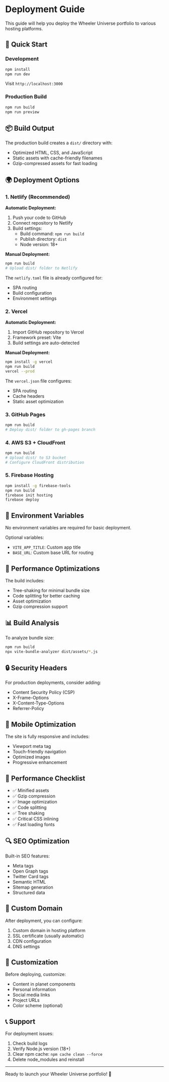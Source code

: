 # Deployment Guide

This guide will help you deploy the Wheeler Universe portfolio to various hosting platforms.

## 🚀 Quick Start

### Development
```bash
npm install
npm run dev
```
Visit `http://localhost:3000`

### Production Build
```bash
npm run build
npm run preview
```

## 📦 Build Output

The production build creates a `dist/` directory with:
- Optimized HTML, CSS, and JavaScript
- Static assets with cache-friendly filenames
- Gzip-compressed assets for fast loading

## 🌍 Deployment Options

### 1. Netlify (Recommended)

**Automatic Deployment:**
1. Push your code to GitHub
2. Connect repository to Netlify
3. Build settings:
   - Build command: `npm run build`
   - Publish directory: `dist`
   - Node version: 18+

**Manual Deployment:**
```bash
npm run build
# Upload dist/ folder to Netlify
```

The `netlify.toml` file is already configured for:
- SPA routing
- Build configuration
- Environment settings

### 2. Vercel

**Automatic Deployment:**
1. Import GitHub repository to Vercel
2. Framework preset: Vite
3. Build settings are auto-detected

**Manual Deployment:**
```bash
npm install -g vercel
npm run build
vercel --prod
```

The `vercel.json` file configures:
- SPA routing
- Cache headers
- Static asset optimization

### 3. GitHub Pages

```bash
npm run build
# Deploy dist/ folder to gh-pages branch
```

### 4. AWS S3 + CloudFront

```bash
npm run build
# Upload dist/ to S3 bucket
# Configure CloudFront distribution
```

### 5. Firebase Hosting

```bash
npm install -g firebase-tools
npm run build
firebase init hosting
firebase deploy
```

## 🔧 Environment Variables

No environment variables are required for basic deployment.

Optional variables:
- `VITE_APP_TITLE`: Custom app title
- `BASE_URL`: Custom base URL for routing

## 🎯 Performance Optimizations

The build includes:
- Tree-shaking for minimal bundle size
- Code splitting for better caching
- Asset optimization
- Gzip compression support

## 📊 Build Analysis

To analyze bundle size:
```bash
npm run build
npx vite-bundle-analyzer dist/assets/*.js
```

## 🔒 Security Headers

For production deployments, consider adding:
- Content Security Policy (CSP)
- X-Frame-Options
- X-Content-Type-Options
- Referrer-Policy

## 📱 Mobile Optimization

The site is fully responsive and includes:
- Viewport meta tag
- Touch-friendly navigation
- Optimized images
- Progressive enhancement

## 🚀 Performance Checklist

- ✅ Minified assets
- ✅ Gzip compression
- ✅ Image optimization
- ✅ Code splitting
- ✅ Tree shaking
- ✅ Critical CSS inlining
- ✅ Fast loading fonts

## 🔍 SEO Optimization

Built-in SEO features:
- Meta tags
- Open Graph tags
- Twitter Card tags
- Semantic HTML
- Sitemap generation
- Structured data

## 📝 Custom Domain

After deployment, you can configure:
1. Custom domain in hosting platform
2. SSL certificate (usually automatic)
3. CDN configuration
4. DNS settings

## 🎨 Customization

Before deploying, customize:
- Content in planet components
- Personal information
- Social media links
- Project URLs
- Color scheme (optional)

## 📞 Support

For deployment issues:
1. Check build logs
2. Verify Node.js version (18+)
3. Clear npm cache: `npm cache clean --force`
4. Delete node_modules and reinstall

---

Ready to launch your Wheeler Universe portfolio! 🌌